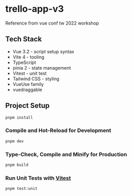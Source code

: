 # trello-app-v3

Reference from vue conf tw 2022 workshop

## Tech Stack

- Vue 3.2 - script setup syntax
- Vite 4 - tooling
- TypeScript
- pinia 2 - state management
- Vitest - unit test
- Tailwind CSS - styling
- VueUse family
- vuedraggable

## Project Setup

```sh
pnpm install
```

### Compile and Hot-Reload for Development

```sh
pnpm dev
```

### Type-Check, Compile and Minify for Production

```sh
pnpm build
```

### Run Unit Tests with [Vitest](https://vitest.dev/)

```sh
pnpm test:unit
```
